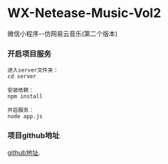 # WX-Netease-Music-Vol2
微信小程序--仿网易云音乐(第二个版本)

### 开启项目服务

```
进入server文件夹：
cd server
```

```
安装依赖：
npm install
```

```
开启服务：
node app.js
```

### 项目github地址
[github地址](https://github.com/jianfengtheboy/WX-Netease-Music-Vol2).